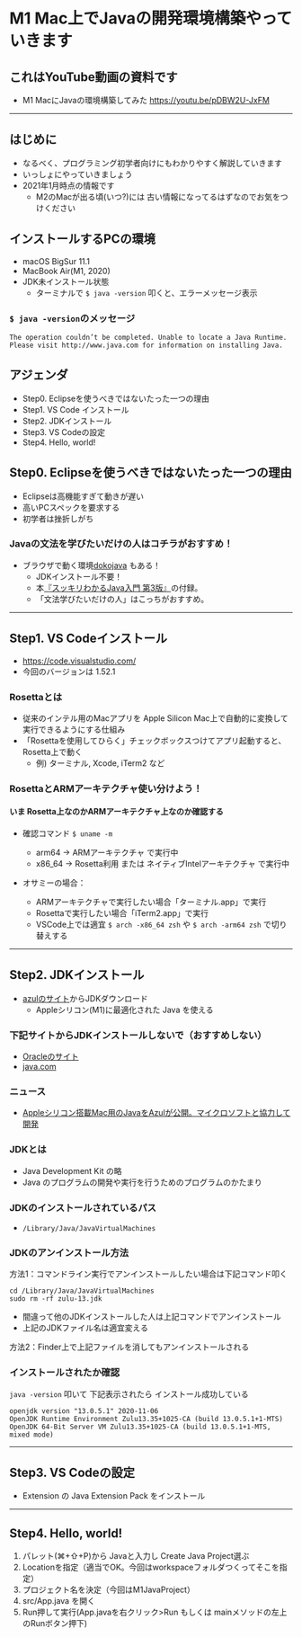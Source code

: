 # M1 Mac上でJavaの開発環境構築やっていきます

## これはYouTube動画の資料です
- M1 MacにJavaの環境構築してみた https://youtu.be/pDBW2U-JxFM

---

## はじめに
- なるべく、プログラミング初学者向けにもわかりやすく解説していきます
- いっしょにやっていきましょう
- 2021年1月時点の情報です
  - M2のMacが出る頃(いつ?)には 古い情報になってるはずなのでお気をつけください


## インストールするPCの環境
- macOS BigSur 11.1
- MacBook Air(M1, 2020)
- JDK未インストール状態
  - ターミナルで `$ java -version` 叩くと、エラーメッセージ表示

### `$ java -version`のメッセージ
```
The operation couldn’t be completed. Unable to locate a Java Runtime.
Please visit http://www.java.com for information on installing Java.
```

## アジェンダ
- Step0. Eclipseを使うべきではないたった一つの理由
- Step1. VS Code インストール
- Step2. JDKインストール
- Step3. VS Codeの設定
- Step4. Hello, world!

## Step0. Eclipseを使うべきではないたった一つの理由
- Eclipseは高機能すぎて動きが遅い
- 高いPCスペックを要求する
- 初学者は挫折しがち

### Javaの文法を学びたいだけの人はコチラがおすすめ！
- ブラウザで動く環境[dokojava](https://dokojava.jp/) もある！
  - JDKインストール不要！
  - 本[『スッキリわかるJava入門 第3版』](https://amzn.to/2FzsKep)の付録。
  - 「文法学びたいだけの人」はこっちがおすすめ。

---

## Step1. VS Codeインストール
- https://code.visualstudio.com/
- 今回のバージョンは 1.52.1

### Rosettaとは
- 従来のインテル用のMacアプリを Apple Silicon Mac上で自動的に変換して実行できるようにする仕組み
- 「Rosettaを使用してひらく」チェックボックスつけてアプリ起動すると、Rosetta上で動く
  - 例) ターミナル, Xcode, iTerm2 など

### RosettaとARMアーキテクチャ使い分けよう！
#### いま Rosetta上なのかARMアーキテクチャ上なのか確認する
- 確認コマンド `$ uname -m`
  - arm64 -> ARMアーキテクチャ で実行中
  - x86_64 -> Rosetta利用 または ネイティブIntelアーキテクチャ で実行中

- オサミーの場合：
  - ARMアーキテクチャで実行したい場合「ターミナル.app」で実行
  - Rosettaで実行したい場合「iTerm2.app」で実行
  - VSCode上では適宜 `$ arch -x86_64 zsh` や `$ arch -arm64 zsh` で切り替えする

---

## Step2. JDKインストール
- [azulのサイト](https://www.azul.com/downloads/zulu-community/?os=macos&architecture=arm-64-bit&package=jdk)からJDKダウンロード
  - Appleシリコン(M1)に最適化された Java を使える

### 下記サイトからJDKインストールしないで（おすすめしない）
- [Oracleのサイト](https://www.oracle.com/java/technologies/javase-downloads.html)
- [java.com](https://java.com/ja/)

### ニュース
- [Appleシリコン搭載Mac用のJavaをAzulが公開。マイクロソフトと協力して開発](https://www.publickey1.jp/blog/20/applemacjavaazul.html)

### JDKとは
- Java Development Kit の略
- Java のプログラムの開発や実行を行うためのプログラムのかたまり

### JDKのインストールされているパス
- `/Library/Java/JavaVirtualMachines`

### JDKのアンインストール方法
方法1：コマンドライン実行でアンインストールしたい場合は下記コマンド叩く
```
cd /Library/Java/JavaVirtualMachines
sudo rm -rf zulu-13.jdk
```
- 間違って他のJDKインストールした人は上記コマンドでアンインストール
- 上記のJDKファイル名は適宜変える

方法2：Finder上で上記ファイルを消してもアンインストールされる

### インストールされたか確認

`java -version` 叩いて 下記表示されたら インストール成功している

```
openjdk version "13.0.5.1" 2020-11-06
OpenJDK Runtime Environment Zulu13.35+1025-CA (build 13.0.5.1+1-MTS)
OpenJDK 64-Bit Server VM Zulu13.35+1025-CA (build 13.0.5.1+1-MTS, mixed mode)
```

---

## Step3. VS Codeの設定
- Extension の Java Extension Pack をインストール

---

## Step4. Hello, world!
1. パレット(⌘+⇧+P)から Javaと入力し Create Java Project選ぶ
2. Locationを指定（適当でOK。今回はworkspaceフォルダつくってそこを指定）
3. プロジェクト名を決定（今回はM1JavaProject）
4. src/App.java を開く
5. Run押して実行(App.javaを右クリック>Run もしくは mainメソッドの左上のRunボタン押下)
